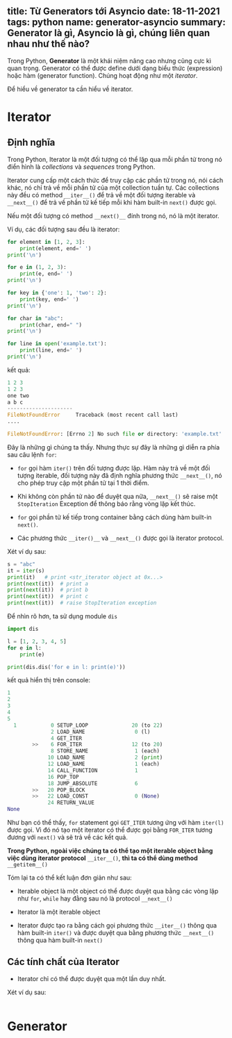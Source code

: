 title: Từ Generators tới Asyncio
date: 18-11-2021
tags: python
name: generator-asyncio
summary: Generator là gì, Asyncio là gì, chúng liên quan nhau như thế nào?
-----------------------------------------------------------------------



Trong Python, **Generator** là một khái niệm nâng cao nhưng cũng cực kì quan trọng. Generator có thể được define dưới dạng
biểu thức (expression) hoặc hàm (generator function). Chúng hoạt động như một *iterator*.

Để hiểu về generator ta cần hiểu về iterator.

# Iterator

## Định nghĩa

Trong Python, Iterator là một đối tượng có thể lặp qua mỗi phần tử trong nó điển hình là *collections* và *sequences* trong Python.

Iterator cung cấp một cách thức để truy cập các phần tử trong nó, nói cách khác, nó chỉ trả về mỗi phần tử của một collection tuần tự.
Các collections này đều có method `__iter__()` để trả về một đối tượng iterable và `__next__()` để trả về phần tử kế tiếp mỗi khi hàm built-in `next()` được gọi.

Nếu một đối tượng có method `__next()__` đính trong nó, nó là một iterator.

Ví dụ, các đối tượng sau đều là iterator:

```python
for element in [1, 2, 3]:
    print(element, end=' ')
print('\n')

for e in (1, 2, 3):
    print(e, end=' ')
print('\n')

for key in {'one': 1, 'two': 2}:
    print(key, end=' ')
print('\n')

for char in "abc":
    print(char, end=" ")
print('\n')

for line in open('example.txt'):
    print(line, end=' ')
print('\n')
```
kết quả:

```python
1 2 3
1 2 3
one two
a b c
---------------------
FileNotFoundError     Traceback (most recent call last)
....

FileNotFoundError: [Errno 2] No such file or directory: 'example.txt'
```

Đây là những gì chúng ta thấy. Nhưng thực sự đây là những gì diễn ra phía sau câu lệnh `for`:

* `for` gọi hàm `iter()` trên đối tượng được lặp. Hàm này trả về một đối tượng iterable, đối tượng này đã định nghĩa phương thức `__next__()`, nó cho phép
truy cập một phần tử tại 1 thời điểm.

* Khi không còn phần tử nào để duyệt qua nữa, `__next__()` sẽ raise một `StopIteration` Exception để thông báo rằng vòng lặp kết thúc.

* `for` gọi phần tử kế tiếp trong container bằng cách dùng hàm built-in `next()`.

* Các phương thức `__iter()__` và `__next__()` được gọi là iterator protocol.

Xét ví dụ sau:

```python
s = "abc"
it = iter(s)
print(it)   # print <str_iterator object at 0x...>
print(next(it))  # print a
print(next(it))  # print b
print(next(it))  # print c
print(next(it))  # raise StopIteration exception
```

Để nhìn rõ hơn, ta sử dụng module `dis`

```python
import dis

l = [1, 2, 3, 4, 5]
for e in l:
    print(e)

print(dis.dis('for e in l: print(e)'))
```

kết quả hiển thị trên console:

```python
1
2
3
4
5
  1           0 SETUP_LOOP              20 (to 22)
              2 LOAD_NAME                0 (l)
              4 GET_ITER
        >>    6 FOR_ITER                12 (to 20)
              8 STORE_NAME               1 (each)
             10 LOAD_NAME                2 (print)
             12 LOAD_NAME                1 (each)
             14 CALL_FUNCTION            1
             16 POP_TOP
             18 JUMP_ABSOLUTE            6
        >>   20 POP_BLOCK
        >>   22 LOAD_CONST               0 (None)
             24 RETURN_VALUE
None
```

Như bạn có thể thấy, `for` statement gọi `GET_ITER` tương ứng với hàm `iter(l)` được gọi. Vì đó nó tạo một iterator có thể được gọi bằng `FOR_ITER` tương đương với `next()` và sẽ trả về các kết quả.

**Trong Python, ngoài việc chúng ta có thể tạo một iterable object bằng việc dùng iterator protocol** `__iter__()`, **thì ta có thể dùng method** `__getitem__()`


Tóm lại ta có thể kết luận đơn giản như sau:

* Iterable object là một object có thể được duyệt qua bằng các vòng lặp như `for`, `while` hay đằng sau nó là protocol `__next__()`

* Iterator là một iterable object

* Iterator được tạo ra bằng cách gọi phương thức `__iter__()` thông qua hàm built-in `iter()` và được duyệt qua bằng phương thức `__next__()` thông qua hàm built-in `next()`


## Các tính chất của Iterator

* Iterator chỉ có thể được duyệt qua một lần duy nhất.

Xét ví dụ sau:

```python

```


# Generator
